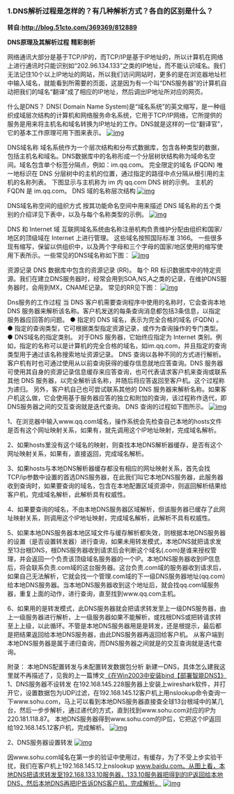 ### 1.DNS解析过程是怎样的？有几种解析方式？各自的区别是什么？

**转自:http://blog.51cto.com/369369/812889**

**DNS原理及其解析过程**
 **精彩剖析**

​     网络通讯大部分是基于TCP/IP的，而TCP/IP是基于IP地址的，所以计算机在网络上进行通讯时只能识别如“202.96.134.133”之类的IP地址，而不能认识域名。我们无法记住10个以上IP地址的网站，所以我们访问网站时，更多的是在浏览器地址栏中输入域名，就能看到所需要的页面，这是因为有一个叫“DNS服务器”的计算机自动把我们的域名“翻译”成了相应的IP地址，然后调出IP地址所对应的网页。

 

什么是DNS？
     DNS( Domain Name System)是“域名系统”的英文缩写，是一种组织成域层次结构的计算机和网络服务命名系统，它用于TCP/IP网络，它所提供的服务是用来将主机名和域名转换为IP地址的工作。DNS就是这样的一位“翻译官”，它的基本工作原理可用下图来表示。
 [![img](http://blog.51cto.com/attachment/201203/171327624.jpg)](http://blog.51cto.com/attachment/201203/171327624.jpg)

 

DNS域名称
     域名系统作为一个层次结构和分布式数据库，包含各种类型的数据，包括主机名和域名。DNS数据库中的名称形成一个分层树状结构称为域命名空间。域名包含单个标签分隔点，例如：im.qq.com。
 完全限定的域名 (FQDN) 唯一地标识在 DNS 分层树中的主机的位置，通过指定的路径中点分隔从根引用的主机的名称列表。 下图显示与主机称为 im 内 qq.com DNS 树的示例。  主机的 FQDN 是 im.qq.com。
 DNS 域的名称层次结构
 [![img](http://blog.51cto.com/attachment/201203/171354709.jpg)](http://blog.51cto.com/attachment/201203/171354709.jpg)

 

DNS域名称空间的组织方式
     按其功能命名空间中用来描述 DNS 域名称的五个类别的介绍详见下表中，以及与每个名称类型的示例。
 [![img](http://blog.51cto.com/attachment/201203/171409287.jpg)](http://blog.51cto.com/attachment/201203/171409287.jpg)

 

DNS 和 Internet 域
     互联网域名系统由名称注册机构负责维护分配由组织和国家/地区的顶级域在 Internet 上进行管理。 这些域名按照国际标准 3166。 一些很多现有缩写，保留以供组织中，以及两个字母和三个字母的国家/地区使用的缩写使用下表所示。一些常见的DNS域名称如下图：
 [![img](http://blog.51cto.com/attachment/201203/171425985.jpg)](http://blog.51cto.com/attachment/201203/171425985.jpg)

 

资源记录
     DNS 数据库中包含的资源记录 (RR)。 每个 RR 标识数据库中的特定资源。我们在建立DNS服务器时，经常会用到SOA,NS,A之类的记录，在维护DNS服务器时，会用到MX，CNAME记录。 
 常见的RR见下图：
 [![img](http://blog.51cto.com/attachment/201203/171440482.jpg)](http://blog.51cto.com/attachment/201203/171440482.jpg)

 

Dns服务的工作过程
 当 DNS 客户机需要查询程序中使用的名称时，它会查询本地DNS 服务器来解析该名称。客户机发送的每条查询消息都包括3条信息，以指定服务器应回答的问题。
 ● 指定的 DNS 域名，表示为完全合格的域名 (FQDN) 。
 ● 指定的查询类型，它可根据类型指定资源记录，或作为查询操作的专门类型。
 ● DNS域名的指定类别。
     对于DNS 服务器，它始终应指定为 Internet 类别。例如，指定的名称可以是计算机的完全合格的域名，如im.qq.com，并且指定的查询类型用于通过该名称搜索地址资源记录。
     DNS 查询以各种不同的方式进行解析。客户机有时也可通过使用从以前查询获得的缓存信息就地应答查询。DNS 服务器可使用其自身的资源记录信息缓存来应答查询，也可代表请求客户机来查询或联系其他 DNS 服务器，以完全解析该名称，并随后将应答返回至客户机。这个过程称为递归。
     另外，客户机自己也可尝试联系其他的 DNS 服务器来解析名称。如果客户机这么做，它会使用基于服务器应答的独立和附加的查询，该过程称作迭代，即DNS服务器之间的交互查询就是迭代查询。
 DNS 查询的过程如下图所示。
 [![img](http://blog.51cto.com/attachment/201203/175333937.jpg)](http://blog.51cto.com/attachment/201203/175333937.jpg)

 

1、在浏览器中输入www.qq.com域名，操作系统会先检查自己本地的hosts文件是否有这个网址映射关系，如果有，就先调用这个IP地址映射，完成域名解析。 

 

2、如果hosts里没有这个域名的映射，则查找本地DNS解析器缓存，是否有这个网址映射关系，如果有，直接返回，完成域名解析。 

 

3、如果hosts与本地DNS解析器缓存都没有相应的网址映射关系，首先会找TCP/ip参数中设置的首选DNS服务器，在此我们叫它本地DNS服务器，此服务器收到查询时，如果要查询的域名，包含在本地配置区域资源中，则返回解析结果给客户机，完成域名解析，此解析具有权威性。 

 

4、如果要查询的域名，不由本地DNS服务器区域解析，但该服务器已缓存了此网址映射关系，则调用这个IP地址映射，完成域名解析，此解析不具有权威性。 

 

5、如果本地DNS服务器本地区域文件与缓存解析都失效，则根据本地DNS服务器的设置（是否设置转发器）进行查询，如果未用转发模式，本地DNS就把请求发至13台根DNS，根DNS服务器收到请求后会判断这个域名(.com)是谁来授权管理，并会返回一个负责该顶级域名服务器的一个IP。本地DNS服务器收到IP信息后，将会联系负责.com域的这台服务器。这台负责.com域的服务器收到请求后，如果自己无法解析，它就会找一个管理.com域的下一级DNS服务器地址(qq.com)给本地DNS服务器。当本地DNS服务器收到这个地址后，就会找qq.com域服务器，重复上面的动作，进行查询，直至找到www.qq.com主机。 

 

6、如果用的是转发模式，此DNS服务器就会把请求转发至上一级DNS服务器，由上一级服务器进行解析，上一级服务器如果不能解析，或找根DNS或把转请求转至上上级，以此循环。不管是本地DNS服务器用是是转发，还是根提示，最后都是把结果返回给本地DNS服务器，由此DNS服务器再返回给客户机。 
     从客户端到本地DNS服务器是属于递归查询，而DNS服务器之间就是的交互查询就是迭代查询。

 

附录：
 本地DNS配置转发与未配置转发数据包分析
     新建一DNS，具体怎么建我这里就不再描述了，见我的上一篇博文[《在Win2003中安装bind【部署智能DNS】》](http://369369.blog.51cto.com/319630/811179)
 1、DNS服务器不设转发
     在192.168.145.228服务器上安装上wireshark软件，并打开它，设置数据包为UDP过滤，在192.168.145.12客户机上用nslookup命令查询一下www.sohu.com，马上可以看到本地DNS服务器直接查全球13台根域中的某几台，然后一步步解析，通过递代的方式，直到找到www.sohu.com对应的IP为220.181.118.87。
     本地DNS服务器得到www.sohu.com的IP后，它把这个IP返回给192.168.145.12客户机，完成解析。
 [![img](http://blog.51cto.com/attachment/201203/171529219.jpg)](http://blog.51cto.com/attachment/201203/171529219.jpg)

 

2、DNS服务器设置转发
 [![img](http://blog.51cto.com/attachment/201203/171552607.jpg)](http://blog.51cto.com/attachment/201203/171552607.jpg)

 

​    因www.sohu.com域名在第一步的验证中使用过，有缓存，为了不受上步实验干扰，我们在客户机上192.168.145.12上nslookup www.baidu.com。从图上看，本地DNS把请求转发至192.168.133.10服务器，133.10服务器把得到的IP返回给本地DNS，然后本地DNS再把IP告诉DNS客户机，完成解析。
 [![img](http://blog.51cto.com/attachment/201203/171606724.jpg)](http://blog.51cto.com/attachment/201203/171606724.jpg)